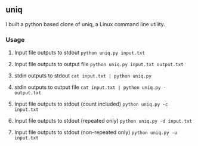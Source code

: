 ## uniq

I built a python based clone of uniq, a Linux command line utility.

### Usage

1. Input file outputs to stdout
   `python uniq.py input.txt`

2. Input file outputs to output file
   `python uniq.py input.txt output.txt`

3. stdin outputs to stdout
   `cat input.txt | python uniq.py`

4. stdin outputs to output file
   `cat input.txt | python uniq.py - output.txt`

5. Input file outputs to stdout (count included)
   `python uniq.py -c input.txt`

6. Input file outputs to stdout (repeated only)
   `python uniq.py -d input.txt`

7. Input file outputs to stdout (non-repeated only)
   `python uniq.py -u input.txt`
